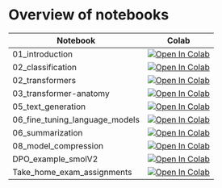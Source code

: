 # Overview of notebooks
| Notebook | Colab |
|---|----|
| 01_introduction | <a href="https://colab.research.google.com/github/Maziger/master-generative-ai-with-llm/blob/main/Notebooks/01_introduction.ipynb" target="_parent"><img src="https://colab.research.google.com/assets/colab-badge.svg" alt="Open In Colab"/></a> |
| 02_classification | <a href="https://colab.research.google.com/github/Maziger/master-generative-ai-with-llm/blob/main/Notebooks/02_classification.ipynb" target="_parent"><img src="https://colab.research.google.com/assets/colab-badge.svg" alt="Open In Colab"/></a> | 
| 02_transformers | <a href="https://colab.research.google.com/github/Maziger/master-generative-ai-with-llm/blob/main/Notebooks/02_transformers.ipynb" target="_parent"><img src="https://colab.research.google.com/assets/colab-badge.svg" alt="Open In Colab"/></a> |
| 03_transformer-anatomy | <a href="https://colab.research.google.com/github/Maziger/master-generative-ai-with-llm/blob/main/Notebooks/03_transformer-anatomy.ipynb" target="_parent"><img src="https://colab.research.google.com/assets/colab-badge.svg" alt="Open In Colab"/></a> |
| 05_text_generation | <a href="https://colab.research.google.com/github/Maziger/master-generative-ai-with-llm/blob/main/Notebooks/05_text_generation.ipynb" target="_parent"><img src="https://colab.research.google.com/assets/colab-badge.svg" alt="Open In Colab"/></a> |
| 06_fine_tuning_language_models | <a href="https://colab.research.google.com/github/Maziger/master-generative-ai-with-llm/blob/main/Notebooks/06_fine_tuning_language_models.ipynb" target="_parent"><img src="https://colab.research.google.com/assets/colab-badge.svg" alt="Open In Colab"/></a> |
| 06_summarization | <a href="https://colab.research.google.com/github/Maziger/master-generative-ai-with-llm/blob/main/Notebooks/06_summarization.ipynb" target="_parent"><img src="https://colab.research.google.com/assets/colab-badge.svg" alt="Open In Colab"/></a> | 
| 08_model_compression | <a href="https://colab.research.google.com/github/Maziger/master-generative-ai-with-llm/blob/main/Notebooks/08_model_compression.ipynb" target="_parent"><img src="https://colab.research.google.com/assets/colab-badge.svg" alt="Open In Colab"/></a> |
| DPO_example_smolV2 | <a href="https://colab.research.google.com/github/Maziger/master-generative-ai-with-llm/blob/main/Notebooks/DPO_example_smolV2.ipynb" target="_parent"><img src="https://colab.research.google.com/assets/colab-badge.svg" alt="Open In Colab"/></a> | 
| Take_home_exam_assignments | <a href="https://colab.research.google.com/github/Maziger/master-generative-ai-with-llm/blob/main/Notebooks/Take_home_exam_assignments.ipynb" target="_parent"><img src="https://colab.research.google.com/assets/colab-badge.svg" alt="Open In Colab"/></a> | 


